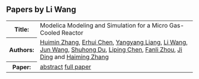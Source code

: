 ## Papers by Li Wang
<table><tr><th>Title:</th>
<td>Modelica Modeling and Simulation for a Micro Gas-Cooled Reactor</td>
</tr>
<tr><th>Authors:</th>
<td>
<a href="/proceedings/authors/HuiminZhang">Huimin Zhang</a>, <a href="/proceedings/authors/ErhuiChen">Erhui Chen</a>, <a href="/proceedings/authors/YangyangLiang">Yangyang Liang</a>, <a href="/proceedings/authors/LiWang">Li Wang</a>, <a href="/proceedings/authors/JunWang">Jun Wang</a>, <a href="/proceedings/authors/ShuhongDu">Shuhong Du</a>, <a href="/proceedings/authors/LipingChen">Liping Chen</a>, <a href="/proceedings/authors/FanliZhou">Fanli Zhou</a>, <a href="/proceedings/authors/JiDing">Ji Ding</a> and <a href="/proceedings/authors/HaimingZhang">Haiming Zhang</a></td>
</tr>
<tr><th>Paper:</th>
<td><a href="/abstracts/abstract_7B_2">abstract</a> <a href="/proceedings/papers/Modelica2021session7B_paper2.pdf">full paper</a></td>
</tr>
</table><br>
